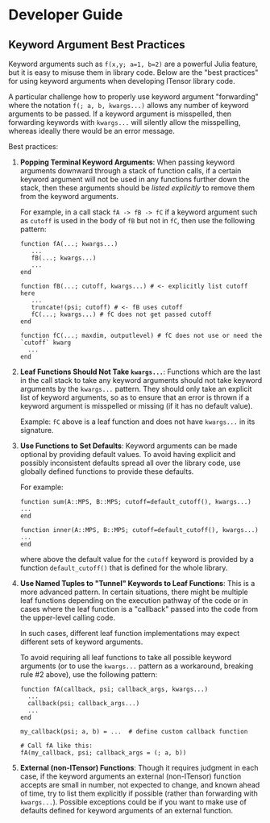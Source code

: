# Developer Guide


## Keyword Argument Best Practices

Keyword arguments such as `f(x,y; a=1, b=2)` are a powerful Julia feature, but it is easy to
misuse them in library code. Below are the "best practices" for using keyword arguments 
when developing ITensor library code.

A particular challenge how to properly use keyword argument "forwarding" where the notation 
`f(; a, b, kwargs...)` allows any number of keyword arguments to be passed.
If a keyword argument is misspelled, then forwarding keywords with `kwargs...` will
silently allow the misspelling, whereas ideally there would be an error message.

Best practices:

1. **Popping Terminal Keyword Arguments**: 
   When passing keyword arguments downward through a stack of function calls, if a certain keyword
   argument will not be used in any functions further down the stack, then these arguments should
   be *listed explicitly* to remove them from the keyword arguments.

   For example, in a call stack `fA -> fB -> fC` if a keyword argument 
   such as `cutoff` is used in the body of `fB` but not in `fC`, then use the following pattern:

   ```
   function fA(...; kwargs...)
      ...
      fB(...; kwargs...)
      ...
   end

   function fB(...; cutoff, kwargs...) # <- explicitly list cutoff here
      ...
      truncate!(psi; cutoff) # <- fB uses cutoff
      fC(...; kwargs...) # fC does not get passed cutoff
   end

   function fC(...; maxdim, outputlevel) # fC does not use or need the `cutoff` kwarg
     ...
   end
   ```

2. **Leaf Functions Should Not Take `kwargs...`**:
   Functions which are the last in the call stack to take any keyword arguments
   should not take keyword arguments by the `kwargs...` pattern. They should only take an explicit
   list of keyword arguments, so as to ensure that an error is thrown if a keyword argument
   is misspelled or missing (if it has no default value).

   Example: `fC` above is a leaf function and does not have `kwargs...` in its signature.

3. **Use Functions to Set Defaults**:
   Keyword arguments can be made optional by providing default values. To avoid having explicit and
   possibly inconsistent defaults spread all over the library code, use globally defined functions to
   provide these defaults. 

   For example:
   ```
   function sum(A::MPS, B::MPS; cutoff=default_cutoff(), kwargs...)
   ...
   end

   function inner(A::MPS, B::MPS; cutoff=default_cutoff(), kwargs...)
   ...
   end
   ```
   where above the default value for the `cutoff` keyword is provided by a function `default_cutoff()` 
   that is defined for the whole library.

4. **Use Named Tuples to "Tunnel" Keywords to Leaf Functions**:
   This is a more advanced pattern. In certain situations, there might be multiple leaf
   functions depending on the execution pathway of the code or in cases where the leaf function
   is a "callback" passed into the code from the upper-level calling code.

   In such cases, different leaf function implementations may expect different sets of keyword arguments.

   To avoid requiring all leaf functions to take all possible keyword arguments (or to use the `kwargs...`
   pattern as a workaround, breaking rule #2 above), use the following pattern:

   ```
   function fA(callback, psi; callback_args, kwargs...)
     ...
     callback(psi; callback_args...)
     ...
   end

   my_callback(psi; a, b) = ...  # define custom callback function

   # Call fA like this:
   fA(my_callback, psi; callback_args = (; a, b))

   ```

5. **External (non-ITensor) Functions**:
   Though it requires judgment in each case, if the keyword arguments an external 
   (non-ITensor) function accepts are small in number, not expected to change, 
   and known ahead of time, try to list them explicitly if possible (rather than forwarding
   with `kwargs...`). Possible exceptions could be if you want to make use of defaults 
   defined for keyword arguments of an external function.


